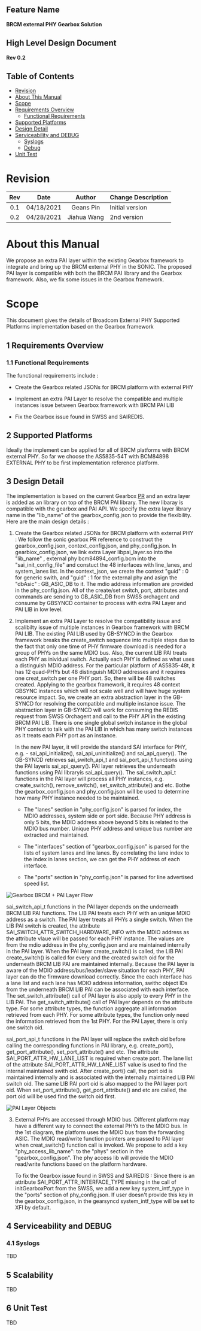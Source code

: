 ## Feature Name
**BRCM external PHY Gearbox Solution**

## High Level Design Document
**Rev 0.2**

## Table of Contents
 * [Revision](#revision)
 * [About This Manual](#about-this-manual)
 * [Scope](#scope)
 * [Requirements Overview](#requirements-overview)
    * [Functional Requirements](#functional-requirements)
 * [Supported Platforms](#supported-platforms)
 * [Design Detail](#design-overview)
 * [Serviceability and DEBUG](#serviceability-and-debug)
    * [Syslogs](#syslogs)
    * [Debug](#debug)
 * [Unit Test](#unit-test)


# Revision
| Rev  |    Date    |   Author    | Change Description |
| :--: | :--------: | :---------: | ------------------ |
| 0.1  | 04/18/2021 |  Geans Pin  | Initial version    |
| 0.2  | 04/28/2021 | Jiahua Wang | 2nd version        |
# About this Manual

We  propose an extra PAI layer within the existing Gearbox framework to integrate and bring up the BRCM external PHY in the SONIC. The proposed PAI layer is compatible with both the BRCM PAI library and the Gearbox framework. Also, we fix some issues in the Gearbox framework.

# Scope
This document gives the details of Broadcom External PHY Supported Platforms implementation based on the Gearbox framework


## 1 Requirements Overview
### 1.1	Functional Requirements
The functional requirements include :
- Create the Gearbox related JSONs for BRCM platform with external PHY 

- Implement an extra PAI Layer to resolve the compatible and multiple instances issue between Gearbox  framework with BRCM PAI LIB
  
- Fix the Gearbox issue found in SWSS and SAIREDIS.

## 2 Supported Platforms
Ideally the implement can be applied for all of BRCM platforms with BRCM external PHY.  So far we choose the AS5835-54T with BCM84898 EXTERNAL PHY to be first implementation reference platform. 

## 3 Design Detail
The implementation is based on the current Gearbox [PR](https://github.com/Azure/SONiC/blob/master/doc/gearbox/gearbox_mgr_design.md) and an extra layer is added as an library on top of the BRCM PAI library. The new libaray is compatible with the gearbox and PAI API.  We specify the extra layer library name in the "lib_name" of the gearbox_config.json to provide the flexibility. Here are the main design details :

1. Create the Gearbox related JSONs for BRCM platform with external PHY  : We follow the sonic gearbox PR reference to construct the gearbox_config.json, context_config.json, and phy_config.json.  In gearbiox_config.json, we link extra Layer libpai_layer.so into the "lib_name" , external phy  bcm84894_config.bcm into the "sai_init_config_file" and constuct the 48 interfaces with line_lanes, and system_lanes list. In the context_json,   we create the context "guid" : 0 for generic swith, and "guid" : 1 for the external phy and asign the "dbAsic" : GB_ASIC_DB to it. The mdio address information are provided in the phy_config.json.  All of the create/set switch, port, attributes and commands are sending to GB_ASIC_DB from SWSS orchagent  and consume by GBSYNCD container to process with extra PAI Layer and PAI LIB in low level.  

2. Implement an extra PAI Layer to resolve the compatibility issue and scalibilty issue of multiple instances in Gearbox  framework with BRCM PAI LIB. The existing PAI LIB used by GB-SYNCD in the Gearbox framework breaks the create_switch sequence into multiple steps due to the fact that only one time of PHY firmware download is needed for a group of PHYs on the same MDIO bus.  Also, the current LIB PAI treats each PHY as inividual switch. Actually each PHY is defined as what uses a distinguish MDIO address. For the particular platform of AS5835-48t, it has 12 quad-PHYs but 48 distinguish MDIO addresses and it requires one creat_switch per one PHY port. So, there will be 48 switches created. Applying  to the gearbox framework, it requires 48 context GBSYNC instances which will not scale well and will have huge system resource impact. So, we create an extra abstraction layer in the GB-SYNCD for resolving the compatible and multiple instance issue. The abstraction layer in GB-SYNCD will work for consuming the REDIS request from SWSS Orchagent and call to the PHY API in the existing BRCM PAI LIB.  There is one single global switch instance in the global PHY context to talk with the PAI LIB in which has many switch instances as it treats each PHY port as an instance.

   In the new PAI layer, it will provide the standard SAI interface for PHY, e.g. - sai_api_initialize(), sai_api_uninitialize() and sai_api_query(). The GB-SYNCD retrieves sai_switch_api_t and sai_port_api_t functions using the PAI layerís sai_api_query(). PAI layer retrieves the underneath functions using PAI libraryís sai_api_query(). The sai_switch_api_t functions in the PAI layer will process all PHY instances, e.g. create_switch(), remove_switch(), set_switch_attribute() and etc. Bothe the gearbox_config.json and phy_config.json will be used to determine how many PHY instance needed to be maintained. 
   
     - The "lanes" section in "phy_config.json" is parsed for index, the MDIO addresses, system side or port side. Because PHY address is only 5 bits, the MDIO address above beyond 5 bits is related to the MDIO bus number. Unique PHY address and unique bus number are extracted and maintained.
   
     - The "interfaces" section of "gearbox_config.json" is parsed for the lists of system lanes and line lanes. By correlating the lane index to the index in lanes section, we can get the PHY address of each interface. 
   
     - The "ports" section in "phy_config.json" is parsed for line advertised speed list.

![Gearbox BRCM + PAI Layer Flow](images/gearbox-brcm-phy-layer.png)





sai_switch_api_t functions in the PAI layer depends on the underneath BRCM LIB PAI functions. The LIB PAI treats each PHY with an unique MDIO address as a switch. The PAI layer treats all PHYs a single switch. When the LIB PAI switch is created, the attribute SAI_SWITCH_ATTR_SWITCH_HARDWARE_INFO with the MDIO address as the attribute vlaue will be passed for each PHY instance. The values are from the mdio address in the phy_config.json and are maintained internally in the PAI layer. When the PAI layer create_switch() is called, the LIB PAI create_switch() is called for every and the created switch oid for the underneath BRCM LIB PAI are maintained internally.  Because the PAI layer is aware of the MDIO address/bus/leader/slave situation for each PHY, PAI layer can do the firmware download correctly. Since the each interface has a lane list and each lane has MDIO address information, swithc object IDs from the underneath BRCM LIB PAI can be associated with each interface. The set_switch_attribute() call of PAI layer is also apply to every PHY in the LIB PAI. The get_switch_attribute() call of PAI layer depends on the attribute type. For some attribute types, the function aggregate all information retrieved from each PHY. For some attribute types, the function only need the information retrieved from the 1st PHY.  For the PAI Layer, there is only one switch oid.

sai_port_api_t functions in the PAI layer will replace the switch oid before calling the corresponding functions in PAI library, e.g. create_port(), get_port_attribute(), set_port_attribute() and etc. The attribute SAI_PORT_ATTR_HW_LANE_LIST is required when create port. The lane list of the attribute SAI_PORT_ATTR_HW_LANE_LIST value is used to find the internal maintained swith oid. After create_port() call, the port oid is maintained internally and is associated with the internally maintained LIB PAI switch oid. The same LIB PAI port oid is also mapped to the PAI layer port oid. When set_port_attribute(), get_port_attribute() and etc are called, the port oid will be used find the switch oid first. 


![PAI Layer Objects](images/pai-layer-objects.png)



3. External PHYs are accessed through MDIO bus. Different platform may have a different way to connect the external PHYs to the MDIO bus. In the 1st diagram, the platform uses the MDIO bus from the forwarding ASIC. The MDIO read/write function pointers are passed to PAI layer when creat_switch() function call is invoked. We propose to add a key "phy_access_lib_name": to the "phys" section in the "gearbox_config.json". The phy access lib will provide the MDIO read/write functions based on the platform hardware. 

   To fix the Gearbox issue found in SWSS and SAIREDIS : Since there is an attribute SAI_PORT_ATTR_INTERFACE_TYPE missing in the call of initGearboxPort from the SWSS, we add a new key system_intf_type in the "ports" section of phy_config.json. If user doesn't provide this key in the gearbox_config.json, in the gearsyncd system_intf_type will be set to XFI by default. 



## 4 Serviceability and DEBUG


### 4.1 Syslogs

TBD

## 5 Scalability
TBD

## 6 Unit Test

TBD